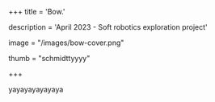 +++
title = 'Bow.'

description = 'April 2023 - Soft robotics exploration project'

image = "/images/bow-cover.png"

thumb = "schmidttyyyy"

+++

yayayayayayaya
